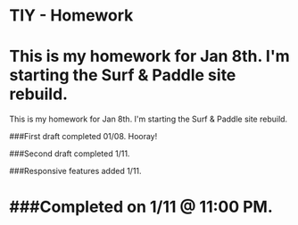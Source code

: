 # TIY - Homework

This is my homework for Jan 8th. I'm starting the Surf & Paddle site rebuild.
=======
This is my homework for Jan 8th. 
I'm starting the Surf & Paddle site rebuild. 

###First draft completed 01/08. Hooray!

###Second draft completed 1/11. 

###Responsive features added 1/11.

###Completed on 1/11 @ 11:00 PM.
========
